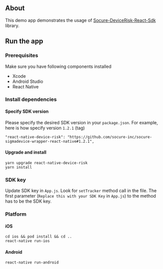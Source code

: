 ## About
This demo app demonstrates the usage of [Socure-DeviceRisk-React-Sdk](https://github.com/socure-inc/Socure-DeviceRisk-React-sdk) library.

## Run the app
### Prerequisites
Make sure you have following components installed
* Xcode
* Android Studio
* React Native

### Install dependencies
#### Specify SDK version
Please specify the desired SDK version in your `package.json`. For example, here is how specify version `1.2.1` (tag)
```
"react-native-device-risk": "https://github.com/socure-inc/socure-sigmadevice-wrapper-react-native#1.2.1",
```

#### Upgrade and install
```
yarn upgrade react-native-device-risk
yarn install
```

### SDK key
Update SDK key in `App.js`. Look for `setTracker` method call in the file. The first parameter (`Replace this with your SDK Key` in `App.js`) to the method has to be the SDK key.

### Platform
#### iOS
```
cd ios && pod install && cd ..
react-native run-ios
```
#### Android
```
react-native run-android
```
